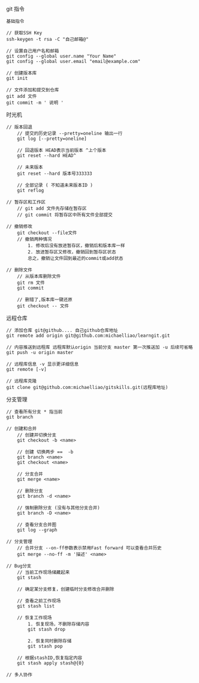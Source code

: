 git 指令

	基础指令

	// 获取SSH Key 
	ssh-keygen -t rsa -C "自己邮箱@"

	// 设置自己用户名和邮箱
	git config --global user.name "Your Name"
	git config --global user.email "email@example.com"

	// 创建版本库
	git init 

	// 文件添加和提交到仓库
	git add 文件
	git commit -m ' 说明 '

时光机

	// 版本回退
		// 提交的历史记录 --pretty=oneline 输出一行
		git log [--pretty=oneline]

		// 回退版本 HEAD表示当前版本 ^上个版本
		git reset --hard HEAD^

		// 未来版本
		git reset --hard 版本号333333

		// 全部记录 ( 不知道未来版本ID )
		git reflog
	
	// 暂存区和工作区
		// git add 文件先存储在暂存区
		// git commit 将暂存区中所有文件全部提交
	
	// 撤销修改
		git checkout --file文件
		// 撤销两种情况
			1. 修改后没有放进暂存区，撤销后和版本库一样
			2. 放进暂存区又修改，撤销回到暂存区状态
			总之，撤销让文件回到最近的commit或add状态
	
	// 删除文件
		// 从版本库删除文件
		git rm 文件
		git commit

		// 删错了,版本库一键还原
		git checkout -- 文件 

远程仓库

	// 添加仓库 git@github.... 自己github仓库地址
	git remote add origin git@github.com:michaelliao/learngit.git
	
	// 内容推送到远程库 远程库默认origin 当前分支 master 第一次推送加 -u 后续可省略
	git push -u origin master

	// 远程库信息 -v 显示更详细信息
	git remote [-v]

	// 远程库克隆 
	git clone git@github.com:michaelliao/gitskills.git(远程库地址)

分支管理

	// 查看所有分支 * 指当前
	git branch

	// 创建和合并
		// 创建并切换分支
		git checkout -b <name>

		// 创建 切换两步 ==  -b
		git branch <name>
		git checkout <name>

		// 分支合并
		git merge <name>

		// 删除分支
		git branch -d <name>

		// 强制删除分支 (没有与其他分支合并)
		git branch -D <name>
		
		// 查看分支合并图
		git log --graph
	
	// 分支管理
		// 合并分支 --on-ff参数表示禁用Fast forward 可以查看合并历史
		git merge --no-ff -m '描述' <name>
	
	// Bug分支
		// 当前工作现场储藏起来
		git stash

		// 确定某分支修复，创建临时分支修改合并删除

		// 查看之前工作现场
		git stash list
	
		// 恢复工作现场
			1. 恢复现场，不删除存储内容
			git stash drop

			2. 恢复同时删除存储
			git stash pop

		// 根据stashID,恢复指定内容
		git stash apply stash@{0}

	// 多人协作




	

